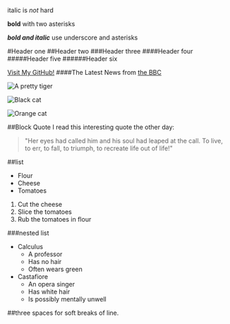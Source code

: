 <!-- https://www.markdowntutorial.com/lesson/1/ -->

italic is _not_ hard   

**bold** with two asterisks

**_bold and italic_** use underscore and asterisks

#Header one
##Header two
###Header three
####Header four
#####Header five
######Header six

[Visit My GitHub!](www.github.com/andrewskej)
####The Latest News from [the BBC](www.bbc.com/news)

![A pretty tiger](https://upload.wikimedia.org/wikipedia/commons/5/56/Tiger.50.jpg)


![Black cat][Black]

![Orange cat][Orange]

[Black]: https://upload.wikimedia.org/wikipedia/commons/a/a3/81_INF_DIV_SSI.jpg

[Orange]:http://icons.iconarchive.com/icons/google/noto-emoji-animals-nature/256/22221-cat-icon.png


##Block Quote
I read this interesting quote the other day:

>"Her eyes had called him and his soul had leaped at the call. To live, to err, to fall, to triumph, to recreate life out of life!"


##list

* Flour
* Cheese
* Tomatoes

1. Cut the cheese
2. Slice the tomatoes
3. Rub the tomatoes in flour

###nested list

* Calculus
    * A professor
    * Has no hair
    * Often wears green
* Castafiore
    * An opera singer
    * Has white hair
    * Is possibly mentally unwell


##three spaces for soft breaks of line.